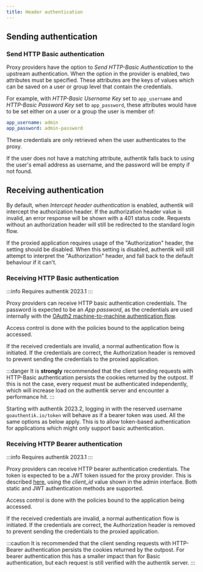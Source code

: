 ```yaml
---
title: Header authentication
---
```


## Sending authentication

### Send HTTP Basic authentication

Proxy providers have the option to _Send HTTP-Basic Authentication_ to the upstream authentication. When the option in the provider is enabled, two attributes must be specified. These attributes are the keys of values which can be saved on a user or group level that contain the credentials.

For example, with _HTTP-Basic Username Key_ set to `app_username` and _HTTP-Basic Password Key_ set to `app_password`, these attributes would have to be set either on a user or a group the user is member of:

```yaml
app_username: admin
app_password: admin-password
```

These credentials are only retrieved when the user authenticates to the proxy.

If the user does not have a matching attribute, authentik falls back to using the user's email address as username, and the password will be empty if not found.

## Receiving authentication

By default, when _Intercept header authentication_ is enabled, authentik will intercept the authorization header. If the authorization header value is invalid, an error response will be shown with a 401 status code. Requests without an authorization header will still be redirected to the standard login flow.

If the proxied application requires usage of the "Authorization" header, the setting should be disabled. When this setting is disabled, authentik will still attempt to interpret the "Authorization" header, and fall back to the default behaviour if it can't.

### Receiving HTTP Basic authentication

:::info
Requires authentik 2023.1
:::

Proxy providers can receive HTTP basic authentication credentials. The password is expected to be an _App password_, as the credentials are used internally with the [OAuth2 machine-to-machine authentication flow](../../add-secure-apps/providers/oauth2/client_credentials.md).

Access control is done with the policies bound to the application being accessed.

If the received credentials are invalid, a normal authentication flow is initiated. If the credentials are correct, the Authorization header is removed to prevent sending the credentials to the proxied application.

:::danger
It is **strongly** recommended that the client sending requests with HTTP-Basic authentication persists the cookies returned by the outpost. If this is not the case, every request must be authenticated independently, which will increase load on the authentik server and encounter a performance hit.
:::

Starting with authentik 2023.2, logging in with the reserved username `goauthentik.io/token` will behave as if a bearer token was used. All the same options as below apply. This is to allow token-based authentication for applications which might only support basic authentication.

### Receiving HTTP Bearer authentication

:::info
Requires authentik 2023.1
:::

Proxy providers can receive HTTP bearer authentication credentials. The token is expected to be a JWT token issued for the proxy provider. This is described [here](../../add-secure-apps/providers/oauth2/client_credentials.md), using the _client_id_ value shown in the admin interface. Both static and JWT authentication methods are supported.

Access control is done with the policies bound to the application being accessed.

If the received credentials are invalid, a normal authentication flow is initiated. If the credentials are correct, the Authorization header is removed to prevent sending the credentials to the proxied application.

:::caution
It is recommended that the client sending requests with HTTP-Bearer authentication persists the cookies returned by the outpost. For bearer authentication this has a smaller impact than for Basic authentication, but each request is still verified with the authentik server.
:::
